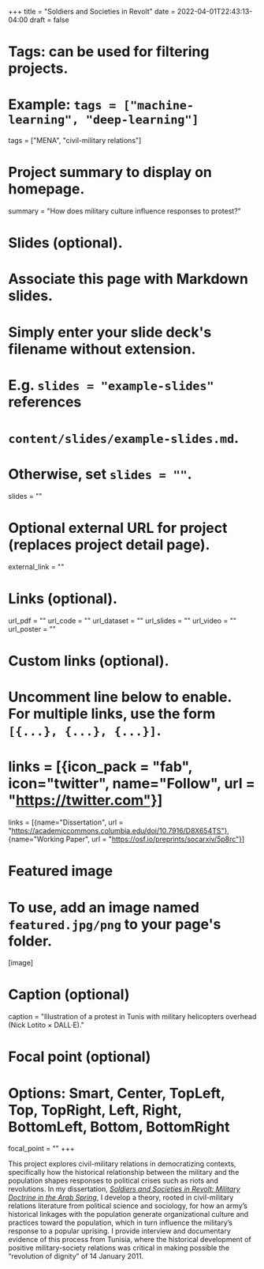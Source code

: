 +++
title = "Soldiers and Societies in Revolt"
date = 2022-04-01T22:43:13-04:00
draft = false

# Tags: can be used for filtering projects.
# Example: `tags = ["machine-learning", "deep-learning"]`
tags = ["MENA", "civil-military relations"]

# Project summary to display on homepage.
summary = "How does military culture influence responses to protest?"

# Slides (optional).
#   Associate this page with Markdown slides.
#   Simply enter your slide deck's filename without extension.
#   E.g. `slides = "example-slides"` references 
#   `content/slides/example-slides.md`.
#   Otherwise, set `slides = ""`.
slides = ""

# Optional external URL for project (replaces project detail page).
external_link = ""

# Links (optional).
url_pdf = ""
url_code = ""
url_dataset = ""
url_slides = ""
url_video = ""
url_poster = ""

# Custom links (optional).
#   Uncomment line below to enable. For multiple links, use the form `[{...}, {...}, {...}]`.
# links = [{icon_pack = "fab", icon="twitter", name="Follow", url = "https://twitter.com"}]
links = [{name="Dissertation", url = "https://academiccommons.columbia.edu/doi/10.7916/D8X654TS"}, {name="Working Paper", url = "https://osf.io/preprints/socarxiv/5p8rc"}]

# Featured image
# To use, add an image named `featured.jpg/png` to your page's folder. 
[image]
  # Caption (optional)
  caption = "Illustration of a protest in Tunis with military helicopters overhead (Nick Lotito × DALL·E)."

  # Focal point (optional)
  # Options: Smart, Center, TopLeft, Top, TopRight, Left, Right, BottomLeft, Bottom, BottomRight
  focal_point = ""
+++

This project explores civil-military relations in democratizing contexts, specifically how the historical relationship between the military and the population shapes responses to political crises such as riots and revolutions. In my dissertation, [*Soldiers and Societies in Revolt: Military Doctrine in the Arab Spring*](https://academiccommons.columbia.edu/doi/10.7916/D8X654TS), I develop a theory, rooted in civil-military relations literature from political science and sociology, for how an army’s historical linkages with the population generate organizational culture and practices toward the population, which in turn influence the military’s response to a popular uprising. I provide interview and documentary evidence of this process from Tunisia, where the historical development of positive military-society relations was critical in making possible the “revolution of dignity” of 14 January 2011.